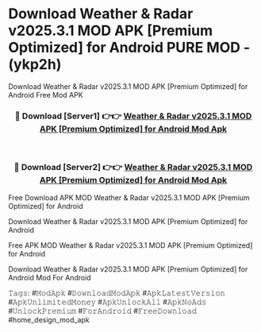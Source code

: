 # Download Weather & Radar v2025.3.1 MOD APK [Premium Optimized] for Android PURE MOD - (ykp2h)
Download Weather & Radar v2025.3.1 MOD APK [Premium Optimized] for Android Free Mod APK

<div align="center">
<h3>🔴 Download [Server1] 👉👉 <a href="https://apk-comot.site?title=Weather_&_Radar_v2025.3.1_MOD_APK_[Premium_Optimized]_for_Android">Weather & Radar v2025.3.1 MOD APK [Premium Optimized] for Android Mod Apk</a></h3><br>

<h3>🔴 Download [Server2] 👉👉 <a href="https://apk-comot.site?title=Weather_&_Radar_v2025.3.1_MOD_APK_[Premium_Optimized]_for_Android">Weather & Radar v2025.3.1 MOD APK [Premium Optimized] for Android Mod Apk</a></h3>
</div>


Free Download APK MOD Weather & Radar v2025.3.1 MOD APK [Premium Optimized] for Android

Download Weather & Radar v2025.3.1 MOD APK [Premium Optimized] for Android 

Free APK MOD Weather & Radar v2025.3.1 MOD APK [Premium Optimized] for Android 

Download Weather & Radar v2025.3.1 MOD APK [Premium Optimized] for Android Mod For Android

𝚃𝚊𝚐𝚜: #𝙼𝚘𝚍𝙰𝚙𝚔 #𝙳𝚘𝚠𝚗𝚕𝚘𝚊𝚍𝙼𝚘𝚍𝙰𝚙𝚔 #𝙰𝚙𝚔𝙻𝚊𝚝𝚎𝚜𝚝𝚅𝚎𝚛𝚜𝚒𝚘𝚗 #𝙰𝚙𝚔𝚄𝚗𝚕𝚒𝚖𝚒𝚝𝚎𝚍𝙼𝚘𝚗𝚎𝚢 #𝙰𝚙𝚔𝚄𝚗𝚕𝚘𝚌𝚔𝙰𝚕𝚕 #𝙰𝚙𝚔𝙽𝚘𝙰𝚍𝚜 #𝚄𝚗𝚕𝚘𝚌𝚔𝙿𝚛𝚎𝚖𝚒𝚞𝚖 #𝙵𝚘𝚛𝙰𝚗𝚍𝚛𝚘𝚒𝚍 #𝙵𝚛𝚎𝚎𝙳𝚘𝚠𝚗𝚕𝚘𝚊𝚍 #home_design_mod_apk